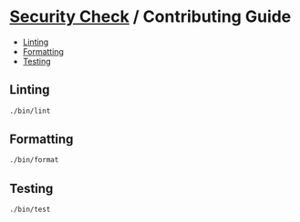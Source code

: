 # [Security Check](./README.md) / Contributing Guide

-   [Linting](#linting)
-   [Formatting](#formatting)
-   [Testing](#testing)

## Linting

```bash
./bin/lint
```

## Formatting

```bash
./bin/format
```

## Testing

```bash
./bin/test
```
